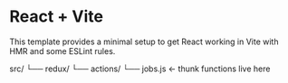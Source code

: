 # React + Vite

This template provides a minimal setup to get React working in Vite with HMR and some ESLint rules.

src/
└── redux/
└── actions/
└── jobs.js  ← thunk functions live here

